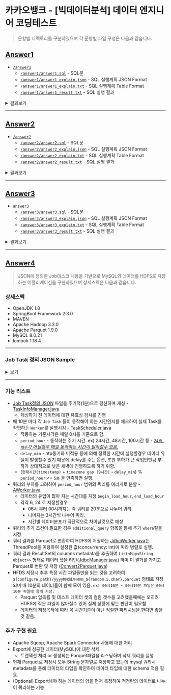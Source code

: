 # 카카오뱅크 - [빅데이터분석] 데이터 엔지니어 코딩테스트

> 문항별 디렉토리를 구분하였으며 각 문항별 파일 구성은 다음과 같습니다.

## [Answer1](https://github.com/nowonjh/k_a_k_a_o_bank_coding_test/tree/master/answer1)
* [`/answer1`](https://github.com/nowonjh/k_a_k_a_o_bank_coding_test/tree/master/answer1)
	* [`/answer1/answer1.sql`](https://github.com/nowonjh/k_a_k_a_o_bank_coding_test/blob/master/answer1/answer1.sql) - SQL문
	* [`/answer1/answer1_explain.json`](https://github.com/nowonjh/k_a_k_a_o_bank_coding_test/blob/master/answer1/answer1_explain.json) - SQL 실행계획 JSON Format
	* [`/answer1/answer1_explain.txt`](https://github.com/nowonjh/k_a_k_a_o_bank_coding_test/blob/master/answer1/answer1_explain.txt) - SQL 실행계획 Table Format
	* [`/answer1/answer1_result.txt`](https://github.com/nowonjh/k_a_k_a_o_bank_coding_test/blob/master/answer1/answer1_result.txt)  - SQL 실행 결과


<details><summary>결과보기</summary>

| 구분         | 월                     | 화                      | 수                     | 목                     | 금                     | 토                     | 일                  |
| ------ | ------ | ------ | ------ | ------ | ------ | ------ | ------ |
| Top1 메뉴    | 가이드 (9)             | 이체내역 (22)           | 세이프박스 (12)        | 이체내역 (5)           | 추천 (5)               | 모임통장 (10)          | 정기예금 (3)        |
| Top2 메뉴    | 세이프박스 (8)         | 추천 (20)               | 가이드 (10)            | 내카드 (4)             | 내정보 (4)             | 가이드 (7)             | 가이드 (2)          |
| Top3 메뉴    | 내신용정보 (6)         | 내카드 (19)             | 추천 (10)              | 추천 (4)               | 이체내역 (4)           | 내정보 (7)             | 내신용정보 (2)      |
| Top4 메뉴    | 내카드 (6)             | 세이프박스 (18)         | 정기예금 (9)           | 내신용정보 (3)         | 내카드 (3)             | 세이프박스 (6)         | 세이프박스 (2)      |
| Top5 메뉴    | 모임통장 (6)           | 가이드 (17)             | 내신용정보 (7)         | 세이프박스 (3)         | 모임통장 (3)           | 이체내역 (5)           | 이체내역 (2)        |
| Top6 메뉴    | 추천 (6)               | 내신용정보 (17)         | 이체내역 (7)           | 정기예금 (1)           | 세이프박스 (3)         | 추천 (5)               | 내정보 (1)          |
| Top7 메뉴    | 카드이용내역 (6)       | 정기예금 (17)           | 내정보 (4)             | 카드이용내역 (1)       | 내신용정보 (2)         | 카드이용내역 (5)       | 내카드 (1)          |
| Top8 메뉴    | 내정보 (5)             | 모임통장 (14)           | 내카드 (4)             | -                      | 가이드 (1)             | 내카드 (4)             | -                   |
| Top9 메뉴    | 이체내역 (5)           | 카드이용내역 (13)       | 모임통장 (4)           | -                      | 정기예금 (1)           | 내신용정보 (2)         | -                   |
| Top10 메뉴   | 정기예금 (5)           | 내정보 (11)             | 카드이용내역 (3)       | -                      | 카드이용내역 (1)       | 정기예금 (1)           | -                   |

</details>

---

## [Answer2](https://github.com/nowonjh/k_a_k_a_o_bank_coding_test/tree/master/answer2)
* [`/answer2`](https://github.com/nowonjh/k_a_k_a_o_bank_coding_test/tree/master/answer2)
	* [`/answer2/answer2.sql`](https://github.com/nowonjh/k_a_k_a_o_bank_coding_test/blob/master/answer2/answer2.sql) - SQL문
	* [`/answer2/answer2_explain.json`](https://github.com/nowonjh/k_a_k_a_o_bank_coding_test/blob/master/answer2/answer2_explain.json) - SQL 실행계획 JSON Format
	* [`/answer2/answer2_explain.txt`](https://github.com/nowonjh/k_a_k_a_o_bank_coding_test/blob/master/answer2/answer2_explain.txt) - SQL 실행계획 Table Format
	* [`/answer2/answer2_result.txt`](https://github.com/nowonjh/k_a_k_a_o_bank_coding_test/blob/master/answer2/answer2_result.txt)  - SQL 실행 결과

<details><summary>결과보기</summary>

| 메뉴명             | 이전 메뉴명        | 접근 건수     | 비율(%)   |
| ------ | ------ | -----: | -----: |
| logout             | 가이드             |            16 |     13.55 |
| logout             | 이체내역           |            15 |     12.71 |
| logout             | 추천               |            15 |     12.71 |
| logout             | 내정보             |            14 |     11.86 |
| logout             | 모임통장           |            13 |     11.01 |
| logout             | 세이프박스         |            12 |     10.16 |
| logout             | 내카드             |            11 |      9.32 |
| logout             | 내신용정보         |            10 |      8.47 |
| logout             | 정기예금           |             6 |      5.08 |
| logout             | 카드이용내역       |             6 |      5.08 |
| 가이드             | login              |            14 |     30.43 |
| 가이드             | 세이프박스         |            10 |     21.73 |
| 가이드             | 추천               |             7 |     15.21 |
| 가이드             | 정기예금           |             4 |      8.69 |
| 가이드             | 내정보             |             3 |      6.52 |
| 가이드             | 내카드             |             2 |      4.34 |
| 가이드             | 모임통장           |             2 |      4.34 |
| 가이드             | 카드이용내역       |             2 |      4.34 |
| 가이드             | 내신용정보         |             1 |      2.17 |
| 가이드             | 이체내역           |             1 |      2.17 |
| 내신용정보         | login              |            10 |     25.64 |
| 내신용정보         | 세이프박스         |             5 |     12.82 |
| 내신용정보         | 내카드             |             4 |     10.25 |
| 내신용정보         | 모임통장           |             4 |     10.25 |
| 내신용정보         | 추천               |             4 |     10.25 |
| 내신용정보         | 가이드             |             3 |      7.69 |
| 내신용정보         | 내정보             |             3 |      7.69 |
| 내신용정보         | 이체내역           |             3 |      7.69 |
| 내신용정보         | 정기예금           |             3 |      7.69 |
| 내정보             | 세이프박스         |             7 |     21.87 |
| 내정보             | login              |             5 |     15.62 |
| 내정보             | 추천               |             5 |     15.62 |
| 내정보             | 카드이용내역       |             4 |     12.50 |
| 내정보             | 이체내역           |             3 |      9.37 |
| 내정보             | 내신용정보         |             2 |      6.25 |
| 내정보             | 내카드             |             2 |      6.25 |
| 내정보             | 모임통장           |             2 |      6.25 |
| 내정보             | 정기예금           |             2 |      6.25 |
| 내카드             | login              |            13 |     31.70 |
| 내카드             | 이체내역           |             7 |     17.07 |
| 내카드             | 정기예금           |             7 |     17.07 |
| 내카드             | 가이드             |             4 |      9.75 |
| 내카드             | 세이프박스         |             4 |      9.75 |
| 내카드             | 내신용정보         |             2 |      4.87 |
| 내카드             | 모임통장           |             2 |      4.87 |
| 내카드             | 내정보             |             1 |      2.43 |
| 내카드             | 카드이용내역       |             1 |      2.43 |
| 모임통장           | 세이프박스         |             6 |     16.21 |
| 모임통장           | 이체내역           |             5 |     13.51 |
| 모임통장           | 정기예금           |             5 |     13.51 |
| 모임통장           | login              |             4 |     10.81 |
| 모임통장           | 카드이용내역       |             4 |     10.81 |
| 모임통장           | 가이드             |             3 |      8.10 |
| 모임통장           | 내카드             |             3 |      8.10 |
| 모임통장           | 추천               |             3 |      8.10 |
| 모임통장           | 내신용정보         |             2 |      5.40 |
| 모임통장           | 내정보             |             2 |      5.40 |
| 세이프박스         | login              |            14 |     26.92 |
| 세이프박스         | 내카드             |             8 |     15.38 |
| 세이프박스         | 내신용정보         |             6 |     11.53 |
| 세이프박스         | 이체내역           |             6 |     11.53 |
| 세이프박스         | 카드이용내역       |             6 |     11.53 |
| 세이프박스         | 가이드             |             4 |      7.69 |
| 세이프박스         | 모임통장           |             3 |      5.76 |
| 세이프박스         | 내정보             |             2 |      3.84 |
| 세이프박스         | 정기예금           |             2 |      3.84 |
| 세이프박스         | 추천               |             1 |      1.92 |
| 이체내역           | login              |            16 |     32.00 |
| 이체내역           | 내신용정보         |            10 |     20.00 |
| 이체내역           | 추천               |             5 |     10.00 |
| 이체내역           | 가이드             |             4 |      8.00 |
| 이체내역           | 내카드             |             4 |      8.00 |
| 이체내역           | 내정보             |             3 |      6.00 |
| 이체내역           | 카드이용내역       |             3 |      6.00 |
| 이체내역           | 세이프박스         |             2 |      4.00 |
| 이체내역           | 정기예금           |             2 |      4.00 |
| 이체내역           | 모임통장           |             1 |      2.00 |
| 정기예금           | login              |            13 |     35.13 |
| 정기예금           | 가이드             |             7 |     18.91 |
| 정기예금           | 추천               |             7 |     18.91 |
| 정기예금           | 내신용정보         |             3 |      8.10 |
| 정기예금           | 내카드             |             3 |      8.10 |
| 정기예금           | 이체내역           |             2 |      5.40 |
| 정기예금           | 내정보             |             1 |      2.70 |
| 정기예금           | 모임통장           |             1 |      2.70 |
| 추천               | login              |            24 |     48.00 |
| 추천               | 세이프박스         |             5 |     10.00 |
| 추천               | 내카드             |             4 |      8.00 |
| 추천               | 가이드             |             3 |      6.00 |
| 추천               | 모임통장           |             3 |      6.00 |
| 추천               | 이체내역           |             3 |      6.00 |
| 추천               | 카드이용내역       |             3 |      6.00 |
| 추천               | 내신용정보         |             2 |      4.00 |
| 추천               | 정기예금           |             2 |      4.00 |
| 추천               | 내정보             |             1 |      2.00 |
| 카드이용내역       | 모임통장           |             6 |     20.68 |
| 카드이용내역       | login              |             5 |     17.24 |
| 카드이용내역       | 이체내역           |             5 |     17.24 |
| 카드이용내역       | 정기예금           |             4 |     13.79 |
| 카드이용내역       | 추천               |             3 |     10.34 |
| 카드이용내역       | 가이드             |             2 |      6.89 |
| 카드이용내역       | 내정보             |             2 |      6.89 |
| 카드이용내역       | 내신용정보         |             1 |      3.44 |
| 카드이용내역       | 세이프박스         |             1 |      3.44 |

</details>

---

## [Answer3](https://github.com/nowonjh/k_a_k_a_o_bank_coding_test/tree/master/answer3)
* [`answer3`](https://github.com/nowonjh/k_a_k_a_o_bank_coding_test/tree/master/answer3)
	* [`/answer3/answer3.sql`](https://github.com/nowonjh/k_a_k_a_o_bank_coding_test/blob/master/answer3/answer3.sql) - SQL문
	* [`/answer3/answer3_explain.json`](https://github.com/nowonjh/k_a_k_a_o_bank_coding_test/blob/master/answer3/answer3_explain.json) - SQL 실행계획 JSON Format
	* [`/answer3/answer3_explain.txt`](https://github.com/nowonjh/k_a_k_a_o_bank_coding_test/blob/master/answer3/answer3_explain.txt) - SQL 실행계획 Table Format
	* [`/answer3/answer3_result.txt`](https://github.com/nowonjh/k_a_k_a_o_bank_coding_test/blob/master/answer3/answer3_result.txt)  - SQL 실행 결과

<details><summary>결과보기</summary>

| 사용자번호      | 성별   | 나이   | 지역명    | 이전지역명      | 이동통신사명       | 가입일    | 최빈메뉴     | 최근메뉴           |
| ----: | ----- | ----: | ----- | ----- | ----- | ----- | ----- | ----- |
| 001             | 여     | 17     | 포천      | 연천            | LG                 | 20190301  | 추천         | 카드이용내역       |
| 002             | 남     | 30     | 창원      | 김해            | 알뜰폰             | 20190311  | 정기예금     | 추천               |
| 003             | 여     | 45     | 천안      | 용인            | KT                 | 20190305  | 이체내역     | 이체내역           |
| 004             | 남     | 58     | 양주      | 서울            | -                  | 20190302  | 가이드       | 세이프박스         |

</details>

---

## [Answer4](https://github.com/nowonjh/k_a_k_a_o_bank_coding_test/tree/master/answer4)

> JSON에 정의한 Job테스크 내용을 기반으로 MySQL의 데이터를 HDFS로 저장 하는 어플리케이션을 구현하였으며 상세스펙은 다음과 같습니다.

### 상세스펙
* OpenJDK 1.8
* SpringBoot Framework 2.3.0
* MAVEN
* Apache Hadoop 3.3.0
* Apache Parquet 1.9.0
* MySQL 8.0.21
* lombok 1.18.4

---

### Job Task 정의 JSON Sample 

<details><summary>보기</summary>

```json
[
    {
        "name" : "menu_log_ETL_Job",
        "delay_min": 20,
        "period_hour": 24,
        "concurrency": 3,
        "delete_after_stored": true,
        "connector": "jdbc",    // jdbc, sqoop, spark
        "source": {
            "type": "mysql",
            "url": "jdbc:mysql://localhost:3306/kakaobank?characterEncoding=UTF-8&serverTimezone=UTC",
            "driver_class_name": "com.mysql.cj.jdbc.Driver",
            "username": "root",
            "password": "<password>",
            "table_name": "menu_log",
            "time_field": "log_tktm",
            "time_format": "yyyyMMddHHmmss",
            "begin_load_hour": 6,
            "end_load_hour": 24,
            "additional_query": "menu_nm <> 'logout'"
        },
        "target": {
            "type": "hdfs",    // hdfs, aws_s3, samba, local
            "url": "hdfs://localhost:11000",
            "format": "parquet",      // parquet, csv
            "path": "/data/menu_log"
        }
    }
]

```
### JSON 정의에 따른 Object 클래스
* [TaskInfoVO.java](https://github.com/nowonjh/k_a_k_a_o_bank_coding_test/blob/master/answer4/src/main/java/com/kakao/codingtest/taskinfo/vo/TaskInfoVO.java)
    * [SourceVO.java](https://github.com/nowonjh/k_a_k_a_o_bank_coding_test/blob/master/answer4/src/main/java/com/kakao/codingtest/taskinfo/vo/SourceVO.java)
    * [TargetVO.java](https://github.com/nowonjh/k_a_k_a_o_bank_coding_test/blob/master/answer4/src/main/java/com/kakao/codingtest/taskinfo/vo/TargetVO.java)

</details>

---
### 기능 리스트
* [Job Task정의 JSON](https://github.com/nowonjh/k_a_k_a_o_bank_coding_test/blob/master/answer4/conf/task_info.json) 파일을 주기적(1분)으로 갱신하며 캐싱 -  [TaskInfoManager.java](https://github.com/nowonjh/k_a_k_a_o_bank_coding_test/blob/master/answer4/src/main/java/com/kakao/codingtest/taskinfo/TaskInfoManager.java)
    * 캐싱하기 전 데이터에 대한 유효성 검사를 진행
* 매 10분 마다 각 `Job Task` 들이 동작해야 하는 시간인지를 체크하여
실제 Task를 작업하는 `Worker`를 실행시킴 - [TaskScheduler.java](https://github.com/nowonjh/k_a_k_a_o_bank_coding_test/blob/master/answer4/src/main/java/com/kakao/codingtest/scheduler/TaskScheduler.java)
    * 작동하는 기준시각은 매일 0시를 기준으로 함.
    * `period_hour` - 동작하는 주기 시간. ex) 24시간, 48시간, 100시간 등 - <u>_`24의 배수`가 아닐경우 매일 동작하는 시간이 달라질수 있음._</u>
    * `delay_min` - ntp동기화 미적용 등에 의해 정확한 시간에 실행할경우 데이터 유실이 발생할수 있기 때문에 delay를 주는 옵션, 또한 부하가 큰 작업인만큼 부하가 상대적으로 낮은 새벽에 진행하도록 하기 위함. 
    * (`현재시간(timestamp)` + `timezone gap (9시간)` - `delay_min`) %
    `period_hour` <= `5분` 을 만족하면 실행.
* 쿼리의 부하를 고려하여 `period_hour` 범위의 쿼리를 여러개로 분할 -  [AWorker.java](https://github.com/nowonjh/k_a_k_a_o_bank_coding_test/blob/master/answer4/src/main/java/com/kakao/codingtest/taskinfo/TaskInfoManager.java)
    * 데이터의 유입이 많아 지는 시간대를 지정 `begin_load_hour`, `end_load_hour`
    * 각각 6, 24 로 지정할경우
       * 06시 부터 00시까지는 각 쿼리를 20분으로 나누어 쿼리
       * 나머지는 3시간씩 나누어 쿼리.
       * 시간별 데이터분포가 극단적으로 차이날것으로 예상
* 쿼리의 추가 조건이 필요한 경우 `additional_query` 항목을 통해 추가 `where`절을 지정
* 쿼리 결과를 Parquet로 변환하여 HDFS에 저장하는 [JdbcWorker.java](https://github.com/nowonjh/k_a_k_a_o_bank_coding_test/blob/master/answer4/src/main/java/com/kakao/codingtest/worker/JDBCWorker.java)는 ThreadPool을 이용하여 설정된 값(concurrency: int)에 따라 병렬로 실행.
* 쿼리 결과 ResultSet의 columns metadata를 추출하여 `List<Map<String, Object>>` 형태로 데이터 셋을 리턴([JdbcManager.java](https://github.com/nowonjh/k_a_k_a_o_bank_coding_test/blob/master/answer4/src/main/java/com/kakao/codingtest/jdbc/JdbcManager.java)) 하며 이 결과를 가지고 Parquet로 변환 및 저장 ([Convert2Parquet.java](https://github.com/nowonjh/k_a_k_a_o_bank_coding_test/blob/master/answer4/src/main/java/com/kakao/codingtest/target/Convert2Parquet.java))
* HFDS 저장시 추후 특정 시간 파일들만을 읽는 것을 고려하여 `${configure.path}/yyyyMMdd/HHmm_${random.5.char}.parquet` 형태로 저장되며 매 10분의 데이터들이 함께 모여 있음. `ex) 00시10분 ~ 00시19분 파일은 00시10분 파일에 함께 저장.`
    * Parquet 압축률 및 테스트 데이터 셋의 컬럼 갯수를 고려했을때에는 오히려 HDFS에 작은 파일이 많아질수 있어 실제 상황에 맞는 판단이 필요함.
    * 데이터의 저장목적에 따라 꼭 시간기준이 아닌 적절한 파티셔닝을 한다면 좋을 것 같음.

### 추가 구현 필요
* Apache Sqoop, Apache Spark Connector 사용에 대한 처리
* Export에 성공한 데이터(MySQL)에 대한 삭제.
	* 트랜잭션 처리 or 생성되는 Parquet파일을 리스닝하며 삭제 쿼리를 실행
* 현재 Parquet로 저장시 모두 String 문자열로 저장하고 있는데
  mysql 쿼리시 metadata를 통해 데이터의 타입을 확인하여 데이터 타입에 대한 schema 적용 필요.
* (Optional) Export해야 하는 데이터의 양을 먼저 측정하여 적정량의 데이터로 나누어 쿼리하는 기능

